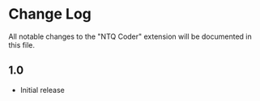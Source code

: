 # Change Log

All notable changes to the "NTQ Coder" extension will be documented in this file.


## 1.0
- Initial release